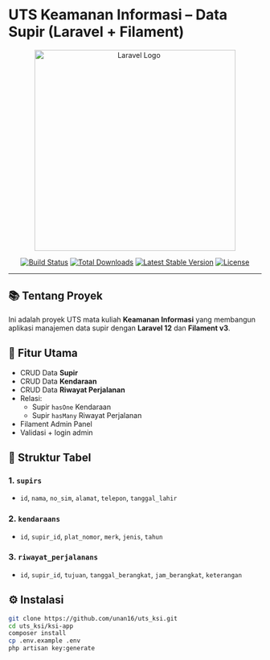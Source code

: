 # UTS Keamanan Informasi – Data Supir (Laravel + Filament)

<p align="center">
  <a href="https://laravel.com" target="_blank">
    <img src="https://raw.githubusercontent.com/laravel/art/master/logo-lockup/5%20SVG/2%20CMYK/1%20Full%20Color/laravel-logolockup-cmyk-red.svg" width="400" alt="Laravel Logo">
  </a>
</p>

<p align="center">
  <a href="https://github.com/laravel/framework/actions"><img src="https://github.com/laravel/framework/workflows/tests/badge.svg" alt="Build Status"></a>
  <a href="https://packagist.org/packages/laravel/framework"><img src="https://img.shields.io/packagist/dt/laravel/framework" alt="Total Downloads"></a>
  <a href="https://packagist.org/packages/laravel/framework"><img src="https://img.shields.io/packagist/v/laravel/framework" alt="Latest Stable Version"></a>
  <a href="https://packagist.org/packages/laravel/framework"><img src="https://img.shields.io/packagist/l/laravel/framework" alt="License"></a>
</p>

---

## 📚 Tentang Proyek

Ini adalah proyek UTS mata kuliah **Keamanan Informasi** yang membangun aplikasi manajemen data supir dengan **Laravel 12** dan **Filament v3**.

## 🔗 Fitur Utama

- CRUD Data **Supir**
- CRUD Data **Kendaraan**
- CRUD Data **Riwayat Perjalanan**
- Relasi:
  - Supir `hasOne` Kendaraan
  - Supir `hasMany` Riwayat Perjalanan
- Filament Admin Panel
- Validasi + login admin

## 🧱 Struktur Tabel

### 1. `supirs`
- `id`, `nama`, `no_sim`, `alamat`, `telepon`, `tanggal_lahir`

### 2. `kendaraans`
- `id`, `supir_id`, `plat_nomor`, `merk`, `jenis`, `tahun`

### 3. `riwayat_perjalanans`
- `id`, `supir_id`, `tujuan`, `tanggal_berangkat`, `jam_berangkat`, `keterangan`

## ⚙️ Instalasi

```bash
git clone https://github.com/unan16/uts_ksi.git
cd uts_ksi/ksi-app
composer install
cp .env.example .env
php artisan key:generate
